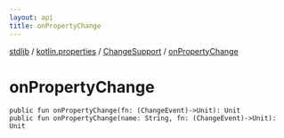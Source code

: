 ```yaml
---
layout: api
title: onPropertyChange
---
```

[stdlib](../../index.md) / [kotlin.properties](../index.md) / [ChangeSupport](index.md) / [onPropertyChange](onPropertyChange.md)

# onPropertyChange

```
public fun onPropertyChange(fn: (ChangeEvent)->Unit): Unit
public fun onPropertyChange(name: String, fn: (ChangeEvent)->Unit): Unit
```
